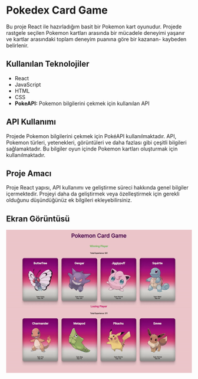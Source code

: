 <h1>Pokedex Card Game</h1>

Bu proje React ile hazırladığım basit bir Pokemon kart oyunudur. Projede rastgele seçilen Pokemon kartları arasında bir mücadele deneyimi yaşanır ve kartlar arasındaki toplam deneyim puanına göre bir kazanan- kaybeden belirlenir.

<h2> Kullanılan Teknolojiler </h2>

<ul>
<li>React</li>
<li>JavaScript</li>
<li>HTML</li>
<li>CSS</li>
<li><b>PokeAPI:</b>  Pokemon bilgilerini çekmek için kullanılan API</li>
</ul>


<h2> API Kullanımı </h2>
Projede Pokemon bilgilerini çekmek için PokéAPI kullanılmaktadır. API, Pokemon türleri, yetenekleri, görüntüleri ve daha fazlası gibi çeşitli bilgileri sağlamaktadır. Bu bilgiler oyun içinde Pokemon kartları oluşturmak için kullanılmaktadır.

<h2> Proje Amacı</h2>
 Proje React yapısı, API kullanımı ve geliştirme süreci hakkında genel bilgiler içermektedir. Projeyi daha da geliştirmek veya özelleştirmek için gerekli olduğunu düşündüğünüz ek bilgileri ekleyebilirsiniz.

<h2>Ekran Görüntüsü</h2>

![](./public/pokedexg.gif)